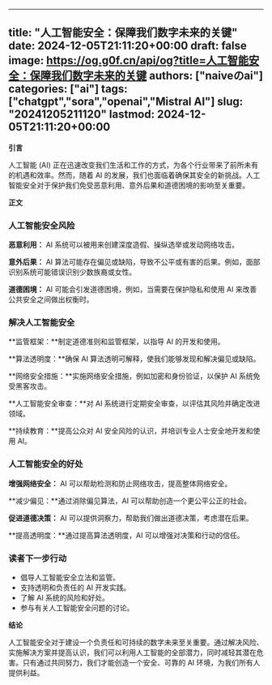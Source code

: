 
---
title: "人工智能安全：保障我们数字未来的关键"
date: 2024-12-05T21:11:20+00:00
draft: false
image: https://og.g0f.cn/api/og?title=人工智能安全：保障我们数字未来的关键
authors: ["naiveのai"]
categories: ["ai"]
tags: ["chatgpt","sora","openai","Mistral AI"]
slug: "20241205211120"
lastmod: 2024-12-05T21:11:20+00:00
---
**引言**

人工智能 (AI) 正在迅速改变我们生活和工作的方式，为各个行业带来了前所未有的机遇和效率。然而，随着 AI 的发展，我们也面临着确保其安全的新挑战。人工智能安全对于保护我们免受恶意利用、意外后果和道德困境的影响至关重要。

**正文**

### 人工智能安全风险

**恶意利用：** AI 系统可以被用来创建深度造假、操纵选举或发动网络攻击。

**意外后果：** AI 算法可能存在偏见或缺陷，导致不公平或有害的后果。例如，面部识别系统可能错误识别少数族裔或女性。

**道德困境：** AI 可能会引发道德困境，例如，当需要在保护隐私和使用 AI 来改善公共安全之间做出权衡时。

### 解决人工智能安全

**监管框架：**制定道德准则和监管框架，以指导 AI 的开发和使用。

**算法透明度：**确保 AI 算法透明可解释，使我们能够发现和解决偏见或缺陷。

**网络安全措施：**实施网络安全措施，例如加密和身份验证，以保护 AI 系统免受黑客攻击。

**人工智能安全审查：**对 AI 系统进行定期安全审查，以评估其风险并确定改进领域。

**持续教育：**提高公众对 AI 安全风险的认识，并培训专业人士安全地开发和使用 AI。

### 人工智能安全的好处

**增强网络安全：** AI 可以帮助检测和防止网络攻击，提高整体网络安全。

**减少偏见：**通过消除偏见算法，AI 可以帮助创造一个更公平公正的社会。

**促进道德决策：** AI 可以提供洞察力，帮助我们做出道德决策，考虑潜在后果。

**提高透明度：**通过提高算法透明度，AI 可以增强对决策和行动的信任。

### 读者下一步行动

* 倡导人工智能安全立法和监管。
* 支持透明和负责任的 AI 开发实践。
* 了解 AI 系统的风险和好处。
* 参与有关人工智能安全问题的讨论。

**结论**

人工智能安全对于建设一个负责任和可持续的数字未来至关重要。通过解决风险、实施解决方案并提高认识，我们可以利用人工智能的全部潜力，同时减轻其潜在危害。只有通过共同努力，我们才能创造一个安全、可靠的 AI 环境，为我们所有人提供利益。